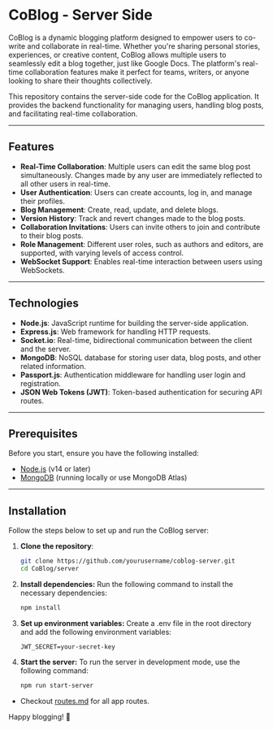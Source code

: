 # CoBlog - Server Side

CoBlog is a dynamic blogging platform designed to empower users to co-write and collaborate in real-time. Whether you're sharing personal stories, experiences, or creative content, CoBlog allows multiple users to seamlessly edit a blog together, just like Google Docs. The platform's real-time collaboration features make it perfect for teams, writers, or anyone looking to share their thoughts collectively.

This repository contains the server-side code for the CoBlog application. It provides the backend functionality for managing users, handling blog posts, and facilitating real-time collaboration.

---

## Features

- **Real-Time Collaboration**: Multiple users can edit the same blog post simultaneously. Changes made by any user are immediately reflected to all other users in real-time.
- **User Authentication**: Users can create accounts, log in, and manage their profiles.
- **Blog Management**: Create, read, update, and delete blogs.
- **Version History**: Track and revert changes made to the blog posts.
- **Collaboration Invitations**: Users can invite others to join and contribute to their blog posts.
- **Role Management**: Different user roles, such as authors and editors, are supported, with varying levels of access control.
- **WebSocket Support**: Enables real-time interaction between users using WebSockets.

---

## Technologies

- **Node.js**: JavaScript runtime for building the server-side application.
- **Express.js**: Web framework for handling HTTP requests.
- **Socket.io**: Real-time, bidirectional communication between the client and the server.
- **MongoDB**: NoSQL database for storing user data, blog posts, and other related information.
- **Passport.js**: Authentication middleware for handling user login and registration.
- **JSON Web Tokens (JWT)**: Token-based authentication for securing API routes.

---

## Prerequisites

Before you start, ensure you have the following installed:

- [Node.js](https://nodejs.org/en/download/) (v14 or later)
- [MongoDB](https://www.mongodb.com/try/download/community) (running locally or use MongoDB Atlas)

---

## Installation

Follow the steps below to set up and run the CoBlog server:

1. **Clone the repository**:
   ```bash
   git clone https://github.com/yourusername/coblog-server.git
   cd CoBlog/server
   ```

2. **Install dependencies:** Run the following command to install the necessary dependencies:
    ```bash
    npm install
    ```

3. **Set up environment variables:** Create a .env file in the root directory and add the following environment variables:
    ```env
    JWT_SECRET=your-secret-key
    ```

4. **Start the server:** To run the server in development mode, use the following command:

    ```bash
    npm run start-server
    ```

- Checkout [routes.md](./ROUTES.md) for all app routes.

Happy blogging! 🎉